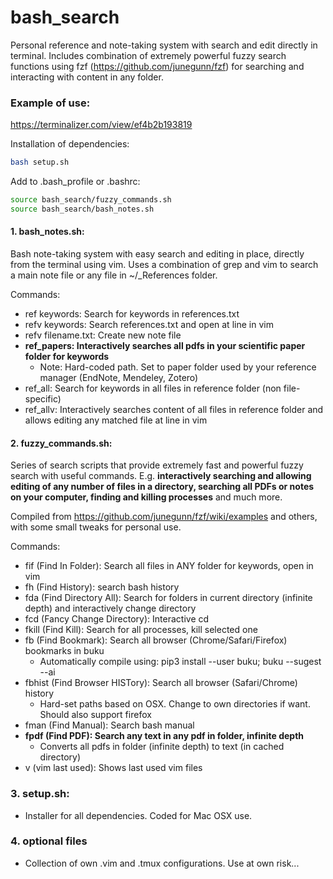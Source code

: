 # bash_search

Personal reference and note-taking system with search and edit directly in terminal. Includes combination of extremely powerful fuzzy search functions using fzf (https://github.com/junegunn/fzf) for searching and interacting with content in any folder.

### Example of use:

https://terminalizer.com/view/ef4b2b193819

Installation of dependencies:
```bash
bash setup.sh
```

Add to .bash_profile or .bashrc:
```bash
source bash_search/fuzzy_commands.sh
source bash_search/bash_notes.sh
```

#### 1. bash_notes.sh:
Bash note-taking system with easy search and editing in place, directly from the terminal using vim.
Uses a combination of grep and vim to search a main note file or any file in ~/_References folder.

Commands:
- ref keywords: Search for keywords in references.txt
- refv keywords: Search references.txt and open at line in vim
- refv filename.txt: Create new note file
- **ref_papers: Interactively searches all pdfs in your scientific paper folder for keywords**
  - Note: Hard-coded path. Set to paper folder used by your reference manager (EndNote, Mendeley, Zotero)
- ref_all: Search for keywords in all files in reference folder (non file-specific)
- ref_allv: Interactively searches content of all files in reference folder and allows editing any matched file at line in vim


#### 2. fuzzy_commands.sh:
Series of search scripts that provide extremely fast and powerful fuzzy search with useful commands.
E.g. **interactively searching and allowing editing of any number of files in a directory, searching all PDFs or notes on your computer, finding and killing processes** and much more.

Compiled from https://github.com/junegunn/fzf/wiki/examples and others, with some small tweaks for personal use.

Commands:
- fif (Find In Folder): Search all files in ANY folder for keywords, open in vim
- fh (Find History): search bash history
- fda (Find Directory All): Search for folders in current directory (infinite depth) and interactively change directory
- fcd (Fancy Change Directory): Interactive cd
- fkill (Find Kill): Search for all processes, kill selected one
- fb (Find Bookmark): Search all browser (Chrome/Safari/Firefox) bookmarks in buku
  - Automatically compile using: pip3 install --user buku; buku --sugest --ai
- fbhist (Find Browser HISTory): Search all browser (Safari/Chrome) history
  - Hard-set paths based on OSX. Change to own directories if want. Should also support firefox
- fman (Find Manual): Search bash manual
- **fpdf (Find PDF): Search any text in any pdf in folder, infinite depth**
  - Converts all pdfs in folder (infinite depth) to text (in cached directory)
- v (vim last used): Shows last used vim files

### 3. setup.sh:
- Installer for all dependencies. Coded for Mac OSX use.

### 4. optional files
- Collection of own .vim and .tmux configurations. Use at own risk...

